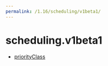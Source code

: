 ```yaml
---
permalink: /1.16/scheduling/v1beta1/
---
```


# scheduling.v1beta1



* [priorityClass](priorityClass.md)